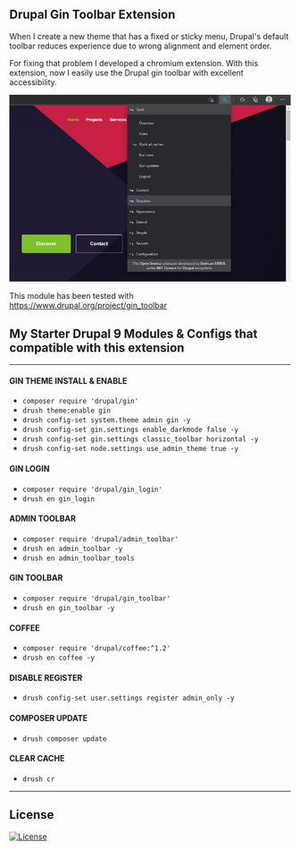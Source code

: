 ## Drupal Gin Toolbar Extension

When I create a new theme that has a fixed or sticky menu, Drupal's default toolbar reduces experience due to wrong alignment and element order.

For fixing that problem I developed a chromium extension. With this extension, now I easily use the Drupal gin toolbar with excellent accessibility.

!['Preview'](https://raw.githubusercontent.com/emircanerkul/drupal-gin-toolbar-extension/master/preview.png)

This module has been tested with https://www.drupal.org/project/gin_toolbar

## My Starter Drupal 9 Modules & Configs that compatible with this extension

***
#### GIN THEME INSTALL & ENABLE
* `composer require 'drupal/gin'`
* `drush theme:enable gin`
* `drush config-set system.theme admin gin -y`
* `drush config-set gin.settings enable_darkmode false -y`
* `drush config-set gin.settings classic_toolbar horizontal -y`
* `drush config-set node.settings use_admin_theme true -y`

#### GIN LOGIN
* `composer require 'drupal/gin_login'`
* `drush en gin_login`

#### ADMIN TOOLBAR
* `composer require 'drupal/admin_toolbar'`
* `drush en admin_toolbar -y`
* `drush en admin_toolbar_tools`

#### GIN TOOLBAR
* `composer require 'drupal/gin_toolbar'`
* `drush en gin_toolbar -y`

#### COFFEE
* `composer require 'drupal/coffee:^1.2'`
* `drush en coffee -y`

#### DISABLE REGISTER
* `drush config-set user.settings register admin_only -y`

#### COMPOSER UPDATE
* `drush composer update`

#### CLEAR CACHE
* `drush cr`
***

## License

[![License](http://img.shields.io/:license-mit-blue.svg?style=flat-square)](http://badges.mit-license.org)